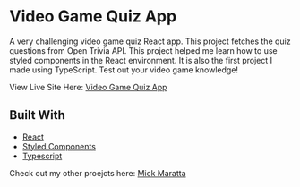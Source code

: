# Video Game Quiz App

A very challenging video game quiz React app. This project fetches the quiz questions from Open Trivia API. This project helped me learn how to use styled components in the React environment. It is also the first project I made using TypeScript. Test out your video game knowledge!

View Live Site Here: [Video Game Quiz App](https://react-video-game-quiz.netlify.app/)

## Built With
- [React](https://reactjs.org/)
- [Styled Components](https://styled-components.com/)
- [Typescript](https://www.typescriptlang.org/)

Check out my other proejcts here: [Mick Maratta](mickmaratta.me)


